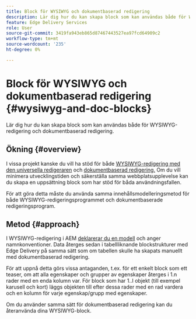 ```yaml
---
title: Block för WYSIWYG och dokumentbaserad redigering
description: Lär dig hur du kan skapa block som kan användas både för WYSIWYG-redigering och dokumentbaserad redigering.
feature: Edge Delivery Services
role: User
source-git-commit: 3419fa943eb865d87467443527ea97fcd64909c2
workflow-type: tm+mt
source-wordcount: '235'
ht-degree: 0%

---
```



# Block för WYSIWYG och dokumentbaserad redigering {#wysiwyg-and-doc-blocks}

Lär dig hur du kan skapa block som kan användas både för WYSIWYG-redigering och dokumentbaserad redigering.

## Ökning {#overview}

I vissa projekt kanske du vill ha stöd för både [WYSIWYG-redigering med den universella redigeraren](/help/edge/wysiwyg-authoring/authoring.md) och [dokumentbaserad redigering.](/help/edge/docs/authoring.md) Om du vill minimera utvecklingstiden och säkerställa samma webbplatsupplevelse kan du skapa en uppsättning block som har stöd för båda användningsfallen.

För att göra detta måste du använda samma innehållsmodelleringsmetod för både WYSIWYG-redigeringsprogrammet och dokumentbaserade redigeringsprogram.

## Metod {#approach}

I WYSIWYG-redigering i AEM [deklarerar du en modell](/help/edge/wysiwyg-authoring/content-modeling.md) och anger namnkonventioner. Data återges sedan i tabellliknande blockstrukturer med Edge Delivery på samma sätt som om tabellen skulle ha skapats manuellt med dokumentbaserad redigering.

För att uppnå detta görs vissa antaganden, t.ex. för ett enkelt block som ett teaser, om att alla egenskaper och grupper av egenskaper återges i 1.n rader med en enda kolumn var. För block som har 1..I objekt (till exempel karusell och kort) läggs objekten till efter dessa rader med en rad vardera och en kolumn för varje egenskap/grupp med egenskaper.

Om du använder samma sätt för dokumentbaserad redigering kan du återanvända dina WYSIWYG-block.
